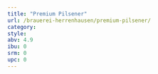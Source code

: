 ```yaml
---
title: "Premium Pilsener"
url: /brauerei-herrenhausen/premium-pilsener/
category: 
style: 
abv: 4.9
ibu: 0
srm: 0
upc: 0
---
```


